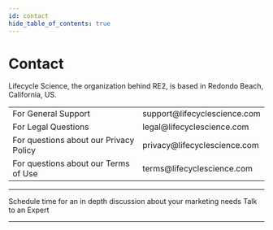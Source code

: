 ```yaml
---
id: contact
hide_table_of_contents: true
---
```


# Contact 

Lifecycle Science, the organization behind RE2, is based in Redondo Beach, California, US.

<table>
<tr><td>For General Support</td><td>support@lifecyclescience.com</td></tr>
<tr><td>For Legal Questions</td><td>legal@lifecyclescience.com</td></tr>
<tr><td>For questions about our Privacy Policy</td><td>privacy@lifecyclescience.com</td></tr>
<tr><td>For questions about our Terms of Use</td><td>terms@lifecyclescience.com</td></tr>
</table>

---

Schedule time for an in depth discussion about your marketing needs
<a class="button md">Talk to an Expert</a>

---


